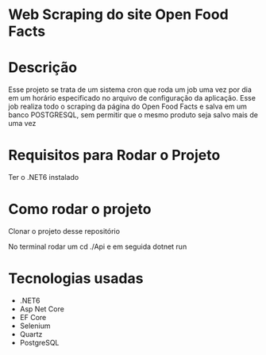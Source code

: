 # Web Scraping do site Open Food Facts

# Descrição

<p>Esse projeto se trata de um sistema cron que roda um job uma vez por dia em um horário especificado no arquivo de configuração da aplicação. Esse job realiza todo o scraping da página do Open Food Facts e salva em um banco POSTGRESQL, sem permitir que o mesmo produto seja salvo mais de uma vez</p>

# Requisitos para Rodar o Projeto

<p> Ter o .NET6 instalado</p>

# Como rodar o projeto

<p> Clonar o projeto desse repositório</p>
<p> No terminal rodar um cd ./Api e em seguida dotnet run</p>

# Tecnologias usadas
<ul>
  <li>.NET6</li>
  <li>Asp Net Core</li>
  <li>EF Core</li>
  <li>Selenium</li>
  <li>Quartz</li>
  <li>PostgreSQL</li>
</ul>



